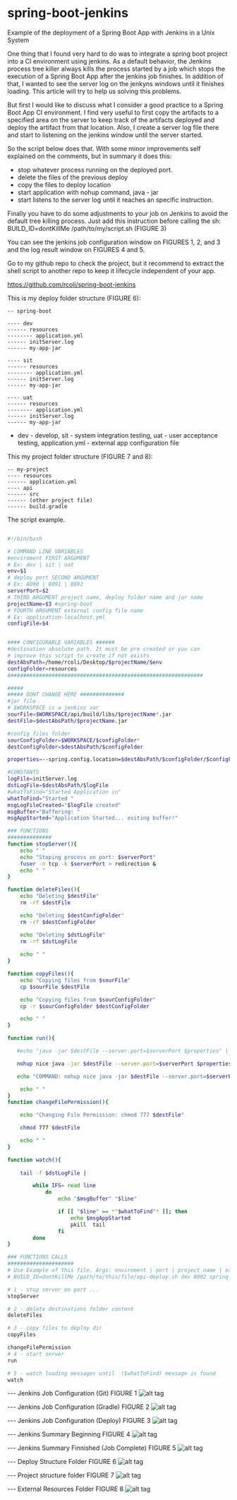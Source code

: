 # spring-boot-jenkins
Example of the deployment of a Spring Boot App with Jenkins in a Unix System

One thing that I found very hard to do was to integrate a spring boot project into a CI environment using jenkins. As a default behavior, the Jenkins process tree killer always kills the process started by a job which stops the execution of a Spring Boot App after the jenkins job finishes. In addition of that, I wanted to see the server log on the jenkyns windows until it finishes loading. This article will try to help us solving this problems.

But first I would like to discuss what I consider a good practice to a Spring Boot App CI environment. I find very useful to first copy the artifacts to a specified area on the server to keep track of the artifacts deployed and deploy the artifact from that location. Also, I create a server log  file there and start to listening on the jenkins window until the server started.

So the script below does that. With some minor improvements self explained on the comments, but in summary it does this:

- stop whatever process running on the deployed port. 
- delete the files of the previous deploy 
- copy the files to deploy location 
- start application with nohup command, java - jar
- start listens to the server log until it reaches an specific instruction.


Finally you have to do some adjustments to your job on Jenkins to avoid the default tree killing process. Just add this instruction before calling the sh: BUILD_ID=dontKillMe /path/to/my/script.sh (FIGURE 3) 

You can see the jenkins job configuration window on FIGURES 1, 2, and 3 and the log result window on FIGURES 4 and 5.

Go to my github repo to check the project, but it recommend to extract the shell script to another repo to keep it lifecycle independent of your app.

https://github.com/rcoli/spring-boot-jenkins
  

This is my deploy folder structure (FIGURE 6):
```
-- spring-boot

---- dev
------ resources
-------- application.yml
------ initServer.log
------ my-app-jar

---- sit
------ resources
-------- application.yml
------ initServer.log
------ my-app-jar

---- uat
------ resources
-------- application.yml
------ initServer.log
------ my-app-jar
```
* dev - develop, sit - system integration testing, uat - user acceptance testing, application.yml - external app configuration file


This my project folder structure (FIGURE 7 and 8):
```
-- my-project
---- resources
------ application.yml
---- api
------ src
------ (other project file)
------ build.gradle
```

The script example.

```bash

#!/bin/bash

# COMMAND LINE VARIABLES
#enviroment FIRST ARGUMENT 
# Ex: dev | sit | uat
env=$1
# deploy port SECOND ARGUMENT
# Ex: 8090 | 8091 | 8092 
serverPort=$2
# THIRD ARGUMENT project name, deploy folder name and jar name
projectName=$3 #spring-boot
# FOURTH ARGUMENT external config file name
# Ex: application-localhost.yml
configFile=$4


#### CONFIGURABLE VARIABLES ######
#destination absolute path. It must be pre created or you can
# improve this script to create if not exists
destAbsPath=/home/rcoli/Desktop/$projectName/$env
configFolder=resources
##############################################################

#####
##### DONT CHANGE HERE ##############
#jar file
# $WORKSPACE is a jenkins var
sourFile=$WORKSPACE/api/build/libs/$projectName*.jar
destFile=$destAbsPath/$projectName.jar

#config files folder
sourConfigFolder=$WORKSPACE/$configFolder*
destConfigFolder=$destAbsPath/$configFolder

properties=--spring.config.location=$destAbsPath/$configFolder/$configFile

#CONSTANTS
logFile=initServer.log
dstLogFile=$destAbsPath/$logFile
#whatToFind="Started Application in"
whatToFind="Started "
msgLogFileCreated="$logFile created"
msgBuffer="Buffering: "
msgAppStarted="Application Started... exiting buffer!"

### FUNCTIONS
##############
function stopServer(){
    echo " "
    echo "Stoping process on port: $serverPort"
    fuser -n tcp -k $serverPort > redirection &
    echo " "
}

function deleteFiles(){
    echo "Deleting $destFile"
    rm -rf $destFile

    echo "Deleting $destConfigFolder"
    rm -rf $destConfigFolder

    echo "Deleting $dstLogFile"
    rm -rf $dstLogFile
    
    echo " "
}

function copyFiles(){
    echo "Copying files from $sourFile"
    cp $sourFile $destFile

    echo "Copying files from $sourConfigFolder"
    cp -r $sourConfigFolder $destConfigFolder

    echo " "
}

function run(){

   #echo "java -jar $destFile --server.port=$serverPort $properties" | at now + 1 minutes

   nohup nice java -jar $destFile --server.port=$serverPort $properties $> $dstLogFile 2>&1 &

   echo "COMMAND: nohup nice java -jar $destFile --server.port=$serverPort $properties $> $dstLogFile 2>&1 &"

    echo " "
}
function changeFilePermission(){

    echo "Changing File Permission: chmod 777 $destFile"

    chmod 777 $destFile

    echo " "
}   

function watch(){
 
    tail -f $dstLogFile |

        while IFS= read line
            do
                echo "$msgBuffer" "$line"

                if [[ "$line" == *"$whatToFind"* ]]; then
                    echo $msgAppStarted
                    pkill  tail
                fi
        done
}

### FUNCTIONS CALLS
#####################
# Use Example of this file. Args: enviroment | port | project name | external resourcce
# BUILD_ID=dontKillMe /path/to/this/file/api-deploy.sh dev 8082 spring-boot application-localhost.yml

# 1 - stop server on port ...
stopServer

# 2 - delete destinations folder content
deleteFiles

# 3 - copy files to deploy dir
copyFiles

changeFilePermission
# 4 - start server
run

# 5 - watch loading messages until  ($whatToFind) message is found
watch
```

--- Jenkins Job Configuration (Git) FIGURE 1
![alt tag](https://cloud.githubusercontent.com/assets/1146514/10940518/ed6d4062-82ed-11e5-88e8-6529970d2831.png)

--- Jenkins Job Configuration (Gradle) FIGURE 2
![alt tag](https://cloud.githubusercontent.com/assets/1146514/10940527/fc1a0078-82ed-11e5-9dd7-aa75924b1d3f.png)

--- Jenkins Job Configuration (Deploy) FIGURE 3
![alt tag](https://cloud.githubusercontent.com/assets/1146514/10940534/0678e232-82ee-11e5-84dd-6ca751e66903.png)



--- Jenkins Summary Beginning FIGURE 4
![alt tag](https://cloud.githubusercontent.com/assets/1146514/10939540/74ed1058-82e9-11e5-9ca8-fcdfa9138647.png)

--- Jenkins Summary Finnished (Job Complete) FIGURE 5
![alt tag](https://cloud.githubusercontent.com/assets/1146514/10939547/7a37dc6e-82e9-11e5-9b1e-bda47592ed6d.png)


--- Deploy Structure Folder FIGURE 6
![alt tag](https://cloud.githubusercontent.com/assets/1146514/10939616/0aefad86-82ea-11e5-8d6b-40ca67df04f2.png)


--- Project structure folder FIGURE 7
![alt tag](https://cloud.githubusercontent.com/assets/1146514/10939537/708ed014-82e9-11e5-85e1-c53ac1d219eb.png)

--- External Resources Folder FIGURE 8
![alt tag](https://cloud.githubusercontent.com/assets/1146514/10939548/7e91ed90-82e9-11e5-8a61-31e6f6f9c42a.png)
